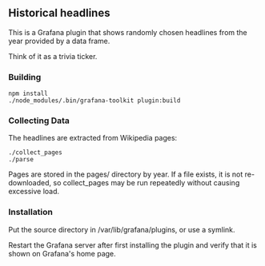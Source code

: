 ## Historical headlines

This is a Grafana plugin that shows randomly chosen headlines from the year provided by a data frame.

Think of it as a trivia ticker.

### Building

```
npm install
./node_modules/.bin/grafana-toolkit plugin:build
```

### Collecting Data

The headlines are extracted from Wikipedia pages:

```
./collect_pages
./parse
```

Pages are stored in the pages/ directory by year.  If a file exists, it is not re-downloaded, so collect_pages may be run repeatedly without causing excessive load.

### Installation

Put the source directory in /var/lib/grafana/plugins, or use a symlink.

Restart the Grafana server after first installing the plugin and verify that it is shown on Grafana's home page.
